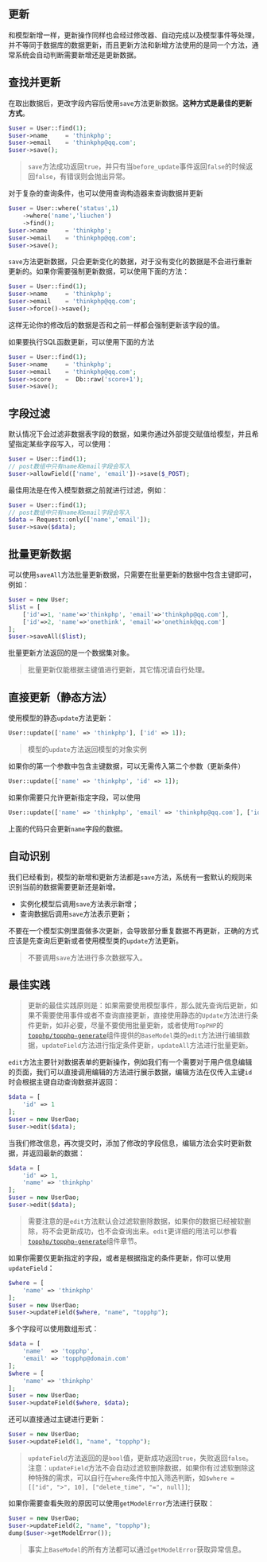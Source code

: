 ## 更新

和模型新增一样，更新操作同样也会经过修改器、自动完成以及模型事件等处理，并不等同于数据库的数据更新，而且更新方法和新增方法使用的是同一个方法，通常系统会自动判断需要新增还是更新数据。

## 查找并更新

在取出数据后，更改字段内容后使用`save`方法更新数据。**这种方式是最佳的更新方式**。

```php
$user = User::find(1);
$user->name     = 'thinkphp';
$user->email    = 'thinkphp@qq.com';
$user->save();
```

> `save`方法成功返回`true`，并只有当`before_update`事件返回`false`的时候返回`false`，有错误则会抛出异常。

对于复杂的查询条件，也可以使用查询构造器来查询数据并更新

```php
$user = User::where('status',1)
    ->where('name','liuchen')
    ->find();
$user->name     = 'thinkphp';
$user->email    = 'thinkphp@qq.com';
$user->save();
```

`save`方法更新数据，只会更新变化的数据，对于没有变化的数据是不会进行重新更新的。如果你需要强制更新数据，可以使用下面的方法：

```php
$user = User::find(1);
$user->name     = 'thinkphp';
$user->email    = 'thinkphp@qq.com';
$user->force()->save();
```

这样无论你的修改后的数据是否和之前一样都会强制更新该字段的值。

如果要执行SQL函数更新，可以使用下面的方法

```php
$user = User::find(1);
$user->name     = 'thinkphp';
$user->email    = 'thinkphp@qq.com';
$user->score    =  Db::raw('score+1');
$user->save();
```

## 字段过滤

默认情况下会过滤非数据表字段的数据，如果你通过外部提交赋值给模型，并且希望指定某些字段写入，可以使用：

```php
$user = User::find(1);
// post数组中只有name和email字段会写入
$user->allowField(['name', 'email'])->save($_POST);
```

最佳用法是在传入模型数据之前就进行过滤，例如：

```php
$user = User::find(1);
// post数组中只有name和email字段会写入
$data = Request::only(['name','email']);
$user->save($data);
```

## 批量更新数据

可以使用`saveAll`方法批量更新数据，只需要在批量更新的数据中包含主键即可，例如：

```php
$user = new User;
$list = [
    ['id'=>1, 'name'=>'thinkphp', 'email'=>'thinkphp@qq.com'],
    ['id'=>2, 'name'=>'onethink', 'email'=>'onethink@qq.com']
];
$user->saveAll($list);
```

批量更新方法返回的是一个数据集对象。

> 批量更新仅能根据主键值进行更新，其它情况请自行处理。

## 直接更新（静态方法）

使用模型的静态`update`方法更新：

```php
User::update(['name' => 'thinkphp'], ['id' => 1]);
```

> 模型的`update`方法返回模型的对象实例

如果你的第一个参数中包含主键数据，可以无需传入第二个参数（更新条件）

```php
User::update(['name' => 'thinkphp', 'id' => 1]);
```

如果你需要只允许更新指定字段，可以使用

```php
User::update(['name' => 'thinkphp', 'email' => 'thinkphp@qq.com'], ['id' => 1], ['name']);
```

上面的代码只会更新`name`字段的数据。

## 自动识别

我们已经看到，模型的新增和更新方法都是`save`方法，系统有一套默认的规则来识别当前的数据需要更新还是新增。

* 实例化模型后调用`save`方法表示新增；
* 查询数据后调用`save`方法表示更新；

不要在一个模型实例里面做多次更新，会导致部分重复数据不再更新，正确的方式应该是先查询后更新或者使用模型类的`update`方法更新。

> 不要调用`save`方法进行多次数据写入。

## 最佳实践

> 更新的最佳实践原则是：如果需要使用模型事件，那么就先查询后更新，如果不需要使用事件或者不查询直接更新，直接使用静态的`Update`方法进行条件更新，如非必要，尽量不要使用批量更新，或者使用`TopPHP`的[`topphp/topphp-generate`](/composer/topphp-generate.md)组件提供的`BaseModel`类的`edit`方法进行编辑数据，`updateField`方法进行指定条件更新，`updateAll`方法进行批量更新。

`edit`方法主要针对数据表单的更新操作，例如我们有一个需要对于用户信息编辑的页面，我们可以直接调用编辑的方法进行展示数据，编辑方法在仅传入主键`id`时会根据主键自动查询数据并返回：

```php
$data = [
    'id' => 1
];
$user = new UserDao;
$user->edit($data);
```

当我们修改信息，再次提交时，添加了修改的字段信息，编辑方法会实时更新数据，并返回最新的数据：

```php
$data = [
    'id' => 1,
    'name' => 'thinkphp'
];
$user = new UserDao;
$user->edit($data);
```

> 需要注意的是`edit`方法默认会过滤软删除数据，如果你的数据已经被软删除，将不会更新成功，也不会查询出来。`edit`更详细的用法可以参看[`topphp/topphp-generate`](/composer/topphp-generate.md)组件章节。

如果你需要仅更新指定的字段，或者是根据指定的条件更新，你可以使用`updateField`：

```php
$where = [
    'name' => 'thinkphp'
];
$user = new UserDao;
$user->updateField($where, "name", "topphp");
```

多个字段可以使用数组形式：

```php
$data = [
    'name'  => 'topphp',
    'email' => 'topphp@domain.com'
];
$where = [
    'name' => 'thinkphp'
];
$user = new UserDao;
$user->updateField($where, $data);
```

还可以直接通过主键进行更新：

```php
$user = new UserDao;
$user->updateField(1, "name", "topphp");
```

> `updateField`方法返回的是`bool`值，更新成功返回`true`，失败返回`false`。  
> 注意：`updateField`方法不会自动过滤软删除数据，如果你有过滤软删除这种特殊的需求，可以自行在`where`条件中加入筛选判断，如`$where = [["id", ">", 10], ["delete_time", "=", null]]`;

如果你需要查看失败的原因可以使用`getModelError`方法进行获取：

```php
$user = new UserDao;
$user->updateField(2, "name", "topphp");
dump($user->getModelError());
```

> 事实上`BaseModel`的所有方法都可以通过`getModelError`获取异常信息。



